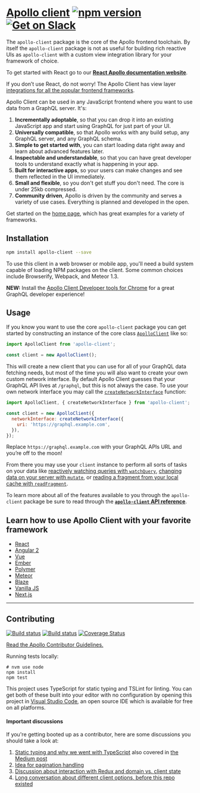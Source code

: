 # [Apollo client](http://dev.apollodata.com/) [![npm version](https://badge.fury.io/js/apollo-client.svg)](https://badge.fury.io/js/apollo-client) [![Get on Slack](https://img.shields.io/badge/slack-join-orange.svg)](http://www.apollostack.com/#slack)

The `apollo-client` package is the core of the Apollo frontend toolchain. By itself the `apollo-client` package is not as useful for building rich reactive UIs as `apollo-client` with a custom view integration library for your framework of choice.

To get started with React go to our [**React Apollo documentation website**](http://dev.apollodata.com/react/).

If you don’t use React, do not worry! The Apollo Client has view layer [integrations for all the popular frontend frameworks](#learn-how-to-use-apollo-client-with-your-favorite-framework).

Apollo Client can be used in any JavaScript frontend where you want to use data from a GraphQL server. It's:

1. **Incrementally adoptable**, so that you can drop it into an existing JavaScript app and start using GraphQL for just part of your UI.
2. **Universally compatible**, so that Apollo works with any build setup, any GraphQL server, and any GraphQL schema.
2. **Simple to get started with**, you can start loading data right away and learn about advanced features later.
3. **Inspectable and understandable**, so that you can have great developer tools to understand exactly what is happening in your app.
4. **Built for interactive apps**, so your users can make changes and see them reflected in the UI immediately.
4. **Small and flexible**, so you don't get stuff you don't need. The core is under 25kb compressed.
5. **Community driven**, Apollo is driven by the community and serves a variety of use cases. Everything is planned and developed in the open.

Get started on the [home page](http://dev.apollodata.com/), which has great examples for a variety of frameworks.

## Installation

```bash
npm install apollo-client --save
```

To use this client in a web browser or mobile app, you'll need a build system capable of loading NPM packages on the client. Some common choices include Browserify, Webpack, and Meteor 1.3.

**NEW:** Install the [Apollo Client Developer tools for Chrome](https://chrome.google.com/webstore/detail/apollo-client-developer-t/jdkknkkbebbapilgoeccciglkfbmbnfm) for a great GraphQL developer experience!

## Usage

If you know you want to use the core `apollo-client` package you can get started by constructing an instance of the core class [`ApolloClient`][] like so:

```js
import ApolloClient from 'apollo-client';

const client = new ApolloClient();
```

This will create a new client that you can use for all of your GraphQL data fetching needs, but most of the time you will also want to create your own custom network interface. By default Apollo Client guesses that your GraphQL API lives at `/graphql`, but this is not always the case. To use your own network interface you may call the [`createNetworkInterface`][] function:

```js
import ApolloClient, { createNetworkInterface } from 'apollo-client';

const client = new ApolloClient({
  networkInterface: createNetworkInterface({
    uri: 'https://graphql.example.com',
  }),
});
```

Replace `https://graphql.example.com` with your GraphQL APIs URL and you’re off to the moon!

From there you may use your `client` instance to perform all sorts of tasks on your data like [reactively watching queries with `watchQuery`][], [changing data on your server with `mutate`][], or [reading a fragment from your local cache with `readFragment`][].

To learn more about all of the features available to you through the `apollo-client` package be sure to read through the [**`apollo-client` API reference**][].

[`ApolloClient`]: http://dev.apollodata.com/core/apollo-client-api.html
[`createNetworkInterface`]: http://dev.apollodata.com/core/network.html
[reactively watching queries with `watchQuery`]: http://dev.apollodata.com/core/apollo-client-api.html#ApolloClient\.watchQuery
[changing data on your server with `mutate`]: http://dev.apollodata.com/core/apollo-client-api.html#ApolloClient\.mutate
[reading a fragment from your local cache with `readFragment`]: http://dev.apollodata.com/core/apollo-client-api.html#ApolloClient\.readFragment
[**`apollo-client` API reference**]: http://dev.apollodata.com/core/apollo-client-api.html

## Learn how to use Apollo Client with your favorite framework

- [React](http://dev.apollodata.com/react/)
- [Angular 2](http://dev.apollodata.com/angular2/)
- [Vue](https://github.com/Akryum/vue-apollo)
- [Ember](https://github.com/bgentry/ember-apollo-client)
- [Polymer](https://github.com/aruntk/polymer-apollo)
- [Meteor](http://dev.apollodata.com/core/meteor.html)
- [Blaze](http://github.com/Swydo/blaze-apollo)
- [Vanilla JS](http://dev.apollodata.com/core/)
- [Next.js](https://github.com/zeit/next.js/tree/master/examples/with-apollo)

---

## Contributing

[![Build status](https://travis-ci.org/apollographql/apollo-client.svg?branch=master)](https://travis-ci.org/apollographql/apollo-client)
[![Build status](https://ci.appveyor.com/api/projects/status/ajdf70delshw2ire/branch/master?svg=true)](https://ci.appveyor.com/project/stubailo/apollo-client/branch/master)
[![Coverage Status](https://coveralls.io/repos/github/apollographql/apollo-client/badge.svg?branch=master)](https://coveralls.io/github/apollographql/apollo-client?branch=master)

[Read the Apollo Contributor Guidelines.](CONTRIBUTING.md)

Running tests locally:

```
# nvm use node
npm install
npm test
```

This project uses TypeScript for static typing and TSLint for linting. You can get both of these built into your editor with no configuration by opening this project in [Visual Studio Code](https://code.visualstudio.com/), an open source IDE which is available for free on all platforms.

#### Important discussions

If you're getting booted up as a contributor, here are some discussions you should take a look at:

1. [Static typing and why we went with TypeScript](https://github.com/apollostack/apollo-client/issues/6) also covered in [the Medium post](https://medium.com/apollo-stack/javascript-code-quality-with-free-tools-9a6d80e29f2d#.k32z401au)
1. [Idea for pagination handling](https://github.com/apollostack/apollo-client/issues/26)
1. [Discussion about interaction with Redux and domain vs. client state](https://github.com/apollostack/apollo-client/issues/98)
1. [Long conversation about different client options, before this repo existed](https://github.com/apollostack/apollo/issues/1)
